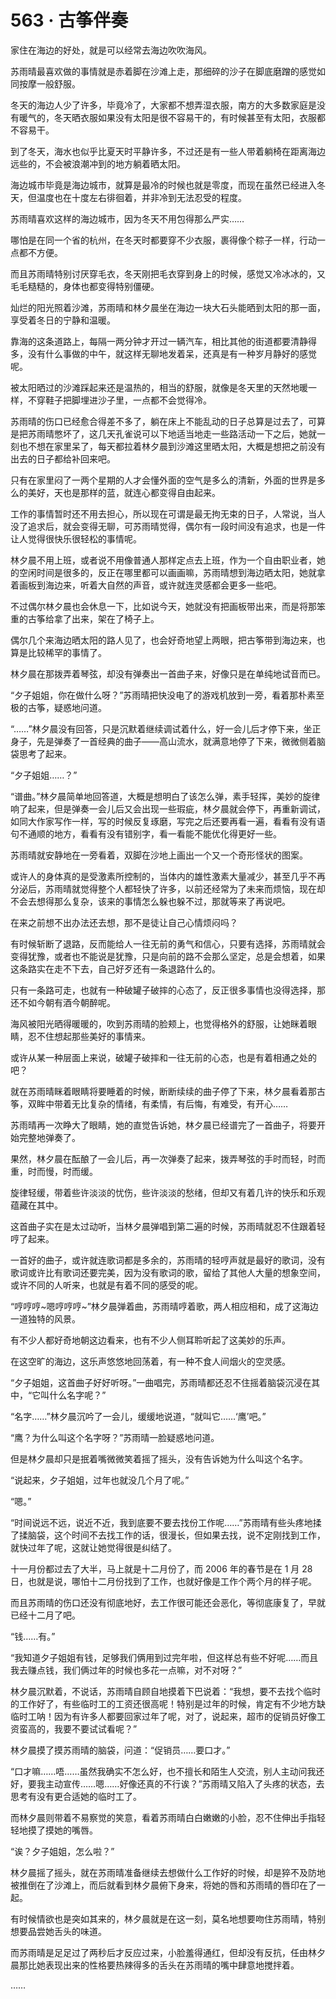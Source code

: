 # 563 · 古筝伴奏

家住在海边的好处，就是可以经常去海边吹吹海风。

苏雨晴最喜欢做的事情就是赤着脚在沙滩上走，那细碎的沙子在脚底磨蹭的感觉如同按摩一般舒服。

冬天的海边人少了许多，毕竟冷了，大家都不想弄湿衣服，南方的大多数家庭是没有暖气的，冬天晒衣服如果没有太阳是很不容易干的，有时候甚至有太阳，衣服都不容易干。

到了冬天，海水也似乎比夏天时平静许多，不过还是有一些人带着躺椅在距离海边远些的，不会被浪潮冲到的地方躺着晒太阳。

海边城市毕竟是海边城市，就算是最冷的时候也就是零度，而现在虽然已经进入冬天，但温度也在十度左右徘徊着，并非冷到无法忍受的程度。

苏雨晴喜欢这样的海边城市，因为冬天不用包得那么严实……

哪怕是在同一个省的杭州，在冬天时都要穿不少衣服，裹得像个粽子一样，行动一点都不方便。

而且苏雨晴特别讨厌穿毛衣，冬天刚把毛衣穿到身上的时候，感觉又冷冰冰的，又毛毛糙糙的，身体也都变得特别僵硬。

灿烂的阳光照着沙滩，苏雨晴和林夕晨坐在海边一块大石头能晒到太阳的那一面，享受着冬日的宁静和温暖。

靠海的这条道路上，每隔一两分钟才开过一辆汽车，相比其他的街道都要清静得多，没有什么事做的中午，就这样无聊地发着呆，还真是有一种岁月静好的感觉呢。

被太阳晒过的沙滩踩起来还是温热的，相当的舒服，就像是冬天里的天然地暖一样，不穿鞋子把脚埋进沙子里，一点都不会觉得冷。

苏雨晴的伤口已经愈合得差不多了，躺在床上不能乱动的日子总算是过去了，可算是把苏雨晴憋坏了，这几天孔雀说可以下地适当地走一些路活动一下之后，她就一刻也不想在家里呆了，每天都拉着林夕晨到沙滩这里晒太阳，大概是想把之前没有出去的日子都给补回来吧。

只有在家里闷了一两个星期的人才会懂外面的空气是多么的清新，外面的世界是多么的美好，天也是那样的蓝，就连心都变得自由起来。

工作的事情暂时还不用去担心，所以现在可谓是最无拘无束的日子，人常说，当人没了追求后，就会变得无聊，可苏雨晴觉得，偶尔有一段时间没有追求，也是一件让人觉得很快乐很轻松的事情呢。

林夕晨不用上班，或者说不用像普通人那样定点去上班，作为一个自由职业者，她的空闲时间是很多的，反正在哪里都可以画画嘛，苏雨晴想到海边晒太阳，她就拿着画板到海边来，听着大自然的声音，或许就连灵感都会更多一些吧。

不过偶尔林夕晨也会休息一下，比如说今天，她就没有把画板带出来，而是将那笨重的古筝给拿了出来，架在了椅子上。

偶尔几个来海边晒太阳的路人见了，也会好奇地望上两眼，把古筝带到海边来，也算是比较稀罕的事情了。

林夕晨在那拨弄着琴弦，却没有弹奏出一首曲子来，好像只是在单纯地试音而已。

“夕子姐姐，你在做什么呀？”苏雨晴把快没电了的游戏机放到一旁，看着那朴素至极的古筝，疑惑地问道。

“……”林夕晨没有回答，只是沉默着继续调试着什么，好一会儿后才停下来，坐正身子，先是弹奏了一首经典的曲子——高山流水，就满意地停了下来，微微侧着脑袋思考了起来。

“夕子姐姐……？”

“谱曲。”林夕晨简单地回答道，大概是想明白了该怎么弹，素手轻挥，美妙的旋律响了起来，但是弹奏一会儿后又会出现一些瑕疵，林夕晨就会停下，再重新调试，如同大作家写作一样，写的时候反复琢磨，写完之后还要再看一遍，看看有没有语句不通顺的地方，看看有没有错别字，看一看能不能优化得更好一些。

苏雨晴就安静地在一旁看着，双脚在沙地上画出一个又一个奇形怪状的图案。

或许人的身体真的是受激素所控制的，当体内的雄性激素大量减少，甚至几乎不再分泌后，苏雨晴就觉得整个人都轻快了许多，以前还经常为了未来而烦恼，现在却不会去想得那么复杂，该来的事情怎么躲也躲不过，那就等来了再说吧。

在来之前想不出办法还去想，那不是徒让自己心情烦闷吗？

有时候斩断了退路，反而能给人一往无前的勇气和信心，只要有选择，苏雨晴就会变得犹豫，或者也不能说是犹豫，只是向前的路不会那么坚定，总是会想着，如果这条路实在走不下去，自己好歹还有一条退路什么的。

只有一条路可走，也就有一种破罐子破摔的心态了，反正很多事情也没得选择，那还不如今朝有酒今朝醉呢。

海风被阳光晒得暖暖的，吹到苏雨晴的脸颊上，也觉得格外的舒服，让她眯着眼睛，忍不住想起那些美好的事情来。

或许从某一种层面上来说，破罐子破摔和一往无前的心态，也是有着相通之处的吧？

就在苏雨晴眯着眼睛将要睡着的时候，断断续续的曲子停了下来，林夕晨看着那古筝，双眸中带着无比复杂的情绪，有柔情，有后悔，有难受，有开心……

苏雨晴再一次睁大了眼睛，她的直觉告诉她，林夕晨已经谱完了一首曲子，将要开始完整地弹奏了。

果然，林夕晨在酝酿了一会儿后，再一次弹奏了起来，拨弄琴弦的手时而轻，时而重，时而慢，时而缓。

旋律轻缓，带着些许淡淡的忧伤，些许淡淡的愁绪，但却又有着几许的快乐和乐观蕴藏在其中。

这首曲子实在是太过动听，当林夕晨弹唱到第二遍的时候，苏雨晴就忍不住跟着轻哼了起来。

一首好的曲子，或许就连歌词都是多余的，苏雨晴的轻哼声就是最好的歌词，没有歌词或许比有歌词还要完美，因为没有歌词的歌，留给了其他人大量的想象空间，或许不同的人听来，也就是有着不同的感受的呢。

“哼哼哼~嗯哼哼哼~”林夕晨弹着曲，苏雨晴哼着歌，两人相应相和，成了这海边一道独特的风景。

有不少人都好奇地朝这边看来，也有不少人侧耳聆听起了这美妙的乐声。

在这空旷的海边，这乐声悠悠地回荡着，有一种不食人间烟火的空灵感。

“夕子姐姐，这首曲子好好听呀。”一曲唱完，苏雨晴都还忍不住摇着脑袋沉浸在其中，“它叫什么名字呢？”

“名字……”林夕晨沉吟了一会儿，缓缓地说道，“就叫它……‘鹰’吧。”

“鹰？为什么叫这个名字呀？”苏雨晴一脸疑惑地问道。

但是林夕晨却只是抿着嘴微微笑着摇了摇头，没有告诉她为什么叫这个名字。

“说起来，夕子姐姐，过年也就没几个月了呢。”

“嗯。”

“时间说远不远，说近不近，我到底要不要去找份工作呢……”苏雨晴有些头疼地揉了揉脑袋，这个时间不去找工作的话，很漫长，但如果去找，说不定刚找到工作，就快过年了呢，这就让她觉得很是纠结了。

十一月份都过去了大半，马上就是十二月份了，而 2006 年的春节是在 1 月 28 日，也就是说，哪怕十二月份找到了工作，也就好像是工作个两个月的样子呢。

而且苏雨晴的伤口还没有彻底地好，去工作很可能还会恶化，等彻底康复了，早就已经十二月了吧。

“钱……有。”

“我知道夕子姐姐有钱，足够我们俩用到过完年啦，但这样总有些不好呢……而且我去赚点钱，我们俩过年的时候也多花一点嘛，对不对呀？”

林夕晨沉默着，不说话，苏雨晴自顾自地摸着下巴说着：“我想，要不去找个临时的工作好了，有些临时工的工资还很高呢！特别是过年的时候，肯定有不少地方缺临时工呐！因为有许多人都要回家过年了呢，对了，说起来，超市的促销员好像工资蛮高的，我要不要试试看呢？”

林夕晨摸了摸苏雨晴的脑袋，问道：“促销员……要口才。”

“口才嘛……唔……虽然我确实不怎么好，也不擅长和陌生人交流，别人主动问我还好，要我主动宣传……嗯……好像还真的不行诶？”苏雨晴又陷入了头疼的状态，去思考有没有更合适她的临时工了。

而林夕晨则带着不易察觉的笑意，看着苏雨晴白白嫩嫩的小脸，忍不住伸出手指轻轻地摸了摸她的嘴唇。

“诶？夕子姐姐，怎么啦？”

林夕晨摇了摇头，就在苏雨晴准备继续去想做什么工作好的时候，却是猝不及防地被推倒在了沙滩上，而后就看到林夕晨俯下身来，将她的唇和苏雨晴的唇印在了一起。

有时候情欲也是突如其来的，林夕晨就是在这一刻，莫名地想要吻住苏雨晴，特别想要品尝她舌头的味道。

而苏雨晴是足足过了两秒后才反应过来，小脸羞得通红，但却没有反抗，任由林夕晨那比她表现出来的性格要热辣得多的舌头在苏雨晴的嘴中肆意地搅拌着。

……
